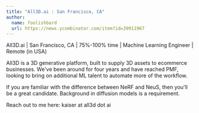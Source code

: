 ```yaml
---
title: "All3D.ai : San Francisco, CA"
author:
  name: foolishbard
  url: https://news.ycombinator.com/item?id=39911967
---
```

All3D.ai | San Francisco, CA | 75%-100% time | Machine Learning Engineer | Remote (in USA)

All3D is a 3D generative platform, built to supply 3D assets to ecommerce businesses. We&#x27;ve been around for four years and have reached PMF, looking to bring on additional ML talent to automate more of the workflow.

If you are familiar with the difference between NeRF and NeuS, then you&#x27;ll be a great candidate. Background in diffusion models is a requirement.

Reach out to me here: kaiser at all3d dot ai
